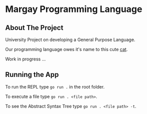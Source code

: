 # Margay Programming Language

## About The Project

University Project on developing a General Purpose Language.

Our programming language owes it's name to this cute [cat](https://en.wikipedia.org/wiki/Margay).

Work in progress ...

## Running the App

To run the REPL type `go run .` in the root folder.

To execute a file type `go run . <file path>`.

To see the Abstract Syntax Tree type `go run . <file path> -t`.
